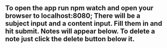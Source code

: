 ## To open the app run npm watch and open your browser to localhost:8080;  There will be a subject input and a content input.  Fill them in and hit submit.  Notes will appear below.  To delete a note just click the delete button below it.

